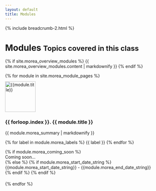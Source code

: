 ```yaml
---
layout: default
title: Modules
---
```


{% include breadcrumb-2.html %}

<div class="container">
  <h1>Modules <small class="header-small">Topics covered in this class</small></h1>
  
  {% if site.morea_overview_modules %}
    {{ site.morea_overview_modules.content | markdownify }}
  {% endif %}
  
  <div class="row">
     {% for module in site.morea_module_pages %}
        <div class="col-md-6 col-lg-4" style="padding-bottom: 20px">
          <div class="card h-100">
            <div class="text-center">
              <!-- <img alt="{{module.title}}" src="{{ site.baseurl }}{{ module.morea_icon_url }}" class="card-img-top rounded-circle" style="max-width: 100px; padding-top: 2px"> -->
              <img alt="{{module.title}}" src="{{ site.baseurl }}{{ module.morea_icon_url }}" class="card-img-top rounded-circle" style="height: 100px; width: auto; padding-top: 10px">
            </div>
            <div class="card-body">
              <h3 class="card-title">{{ forloop.index }}. {{ module.title }}</h3>
              {{ module.morea_summary | markdownify }}
              <p>
              {% for label in module.morea_labels %}
                <span class="badge bg-primary">{{ label }}</span>
              {% endfor %}
              </p>
            </div>
            {% if module.morea_coming_soon %}
              <div class="card-footer text-center">
                <span>Coming soon...</span>
              </div>
            {% else %}
              {% if module.morea_start_date_string %}
                <div class="card-footer text-center">
                  {{module.morea_start_date_string}} - {{module.morea_end_date_string}}
                </div>
              {% endif %}
              <a href="{{ module.morea_id }}" class="stretched-link"></a>
            {% endif %}
          </div>
        </div>
     {% endfor %}
  </div>
</div>


